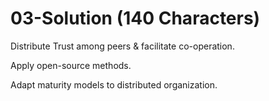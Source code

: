 # 03-Solution (140 Characters)

Distribute Trust among peers & facilitate co-operation.

Apply open-source methods.

Adapt maturity models to distributed organization.

